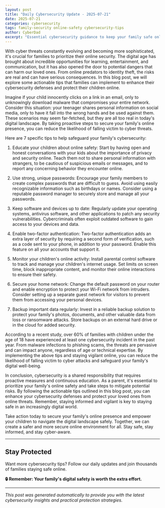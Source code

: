 ```yaml
---
layout: post
title: "Daily Cybersecurity Update - 2025-07-21"
date: 2025-07-21
categories: cybersecurity
tags: family-security online-safety cybersecurity-tips
author: CyberDad
excerpt: "Essential cybersecurity guidance to keep your family safe online"
---
```


With cyber threats constantly evolving and becoming more sophisticated, it's crucial for families to prioritize their online security. The digital age has brought about incredible opportunities for learning, entertainment, and communication, but it has also opened the door to potential dangers that can harm our loved ones. From online predators to identity theft, the risks are real and can have serious consequences. In this blog post, we will explore some actionable tips that families can implement to enhance their cybersecurity defenses and protect their children online.

Imagine if your child innocently clicks on a link in an email, only to unknowingly download malware that compromises your entire network. Consider this situation: your teenager shares personal information on social media, only to have it fall into the wrong hands and be used against them. These scenarios may seem far-fetched, but they are all too real in today's digital landscape. By taking proactive steps to secure your family's online presence, you can reduce the likelihood of falling victim to cyber threats.

Here are 7 specific tips to help safeguard your family's cybersecurity:

1. Educate your children about online safety: Start by having open and honest conversations with your kids about the importance of privacy and security online. Teach them not to share personal information with strangers, to be cautious of suspicious emails or messages, and to report any concerning behavior they encounter online.

2. Use strong, unique passwords: Encourage your family members to create complex passwords that are difficult to guess. Avoid using easily recognizable information such as birthdays or names. Consider using a reputable password manager to securely store and manage all your passwords.

3. Keep software and devices up to date: Regularly update your operating systems, antivirus software, and other applications to patch any security vulnerabilities. Cybercriminals often exploit outdated software to gain access to your devices and data.

4. Enable two-factor authentication: Two-factor authentication adds an extra layer of security by requiring a second form of verification, such as a code sent to your phone, in addition to your password. Enable this feature on all your accounts that support it.

5. Monitor your children's online activity: Install parental control software to track and manage your children's internet usage. Set limits on screen time, block inappropriate content, and monitor their online interactions to ensure their safety.

6. Secure your home network: Change the default password on your router and enable encryption to protect your Wi-Fi network from intruders. Consider setting up a separate guest network for visitors to prevent them from accessing your personal devices.

7. Backup important data regularly: Invest in a reliable backup solution to protect your family's photos, documents, and other valuable data from loss or ransomware attacks. Store backups on an external hard drive or in the cloud for added security.

According to a recent study, over 60% of families with children under the age of 18 have experienced at least one cybersecurity incident in the past year. From malware infections to phishing scams, the threats are pervasive and can impact anyone, regardless of age or technical expertise. By implementing the above tips and staying vigilant online, you can reduce the likelihood of falling victim to cyber attacks and safeguard your family's digital well-being.

In conclusion, cybersecurity is a shared responsibility that requires proactive measures and continuous education. As a parent, it's essential to prioritize your family's online safety and take steps to mitigate potential risks. By following the actionable tips outlined in this blog post, you can enhance your cybersecurity defenses and protect your loved ones from online threats. Remember, staying informed and vigilant is key to staying safe in an increasingly digital world.

Take action today to secure your family's online presence and empower your children to navigate the digital landscape safely. Together, we can create a safer and more secure online environment for all. Stay safe, stay informed, and stay cyber-aware.

---

## Stay Protected

Want more cybersecurity tips? Follow our daily updates and join thousands of families staying safe online.

**🔒 Remember: Your family's digital safety is worth the extra effort.**

---
*This post was generated automatically to provide you with the latest cybersecurity insights and practical protection strategies.*

